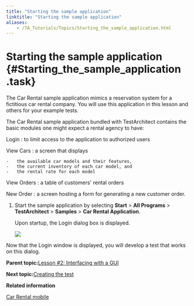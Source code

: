 ```yaml
--- 
title: "Starting the sample application"
linktitle: "Starting the sample application"
aliases: 
    - /TA_Tutorials/Topics/Starting_the_sample_application.html
---
```

# Starting the sample application {#Starting_the_sample_application .task}

The Car Rental sample application mimics a reservation system for a fictitious car rental company. You will use this application in this lesson and others for your example tests.

The Car Rental sample application bundled with TestArchitect contains the basic modules one might expect a rental agency to have:

Login
:   to limit access to the application to authorized users

View Cars
:   a screen that displays

    -   the available car models and their features,
    -   the current inventory of each car model, and
    -   the rental rate for each model

View Orders
:   a table of customers' rental orders

New Order
:   a screen hosting a form for generating a new customer order.

1.  Start the sample application by selecting **Start** \> **All Programs** \> **TestArchitect** \> **Samples** \> **Car Rental Application**.

    Upon startup, the Login dialog box is displayed.

    ![](../Images/tut.Interfacing_with_GUI_01.png)


Now that the Login window is displayed, you will develop a test that works on this dialog.

**Parent topic:**[Lesson \#2: Interfacing with a GUI](../../TA_Tutorials/Topics/Tutorial_Interfacing_with_a_GUI.html)

**Next topic:**[Creating the test](../../TA_Tutorials/Topics/Creating_the_test.html)

**Related information**  


[Car Rental mobile](../../TA_Tutorials_Sample_App/Topics/SR_Car_Rental_mobile_def.html)

